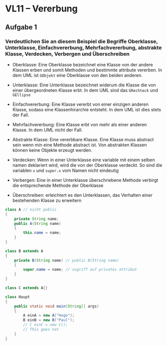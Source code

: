 # VL11 – Vererbung

## Aufgabe 1

### Verdeutlichen Sie an diesem Beispiel die Begriffe Oberklasse, Unterklasse, Einfachvererbung, Mehrfachvererbung, abstrakte Klasse, Verdecken, Verbergen und Überschreiben

- Oberklasse: Eine Oberklasse bezeichnet eine Klasse von der andere Klassen erben und somit Methoden und bestimmte attribute vererben. In dem UML ist `GObjekt` eine Oberklasse von den beiden anderen.

- Unterklasse: Eine Unterklasse bezeichnet widerum die Klasse die von einer übergeordneten Klasse erbt. In dem UML sind das `GRechteck` und `GEllipse`

- Einfachvererbung: Eine Klasse vererbt von einer einzigen anderen Klasse, sodass eine Klassenhirarchie entsteht. In dem UML ist dies stets der Fall.

- Mehrfachvererbung: Eine Klasse erbt von mehr als einer anderen Klasse. In dem UML nicht der Fall.

- Abstrakte Klasse: Eine vererbbare Klasse. Eine Klasse muss abstract sein wenn min eine Methode abstract ist. Von abstrakten Klassen können keine Objekte erzeugt werden.

- Verdecken: Wenn in einer Unterklasse eine variable mit einem selben namen deklariert wird, wird die von der Oberklasse verdeckt. So sind die variablen `x` und `super.x` vom Namen nicht eindeutig

- Verbergen: Eine in einer Unterklasse überschriebene Methode verbirgt die entsprechende Methode der Oberklasse

- Überschreiben: erleichtert es den Unterklassen, das Verhalten einer bestehenden Klasse zu erweitern

```java
class A // nicht public
{
    private String name;
    public A(String name)
    {
        this.name = name;
    }
}
```

```java
class B extends A
{
    private B(String name) // public B(String name)
    {
        super.name = name; // zugriff auf privates attribut
    }
}
```

```java
class C extends A{}
```

```java
class Haupt
{
    public static void main(String[] args)
    {
        A einA = new A("Hugo");
        B einB = new B("Paul");
        // C einC = new C();
        // This goes not
    }
}
```
